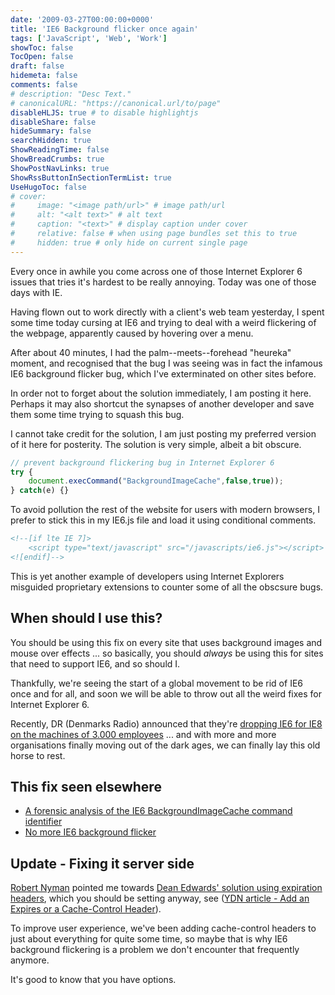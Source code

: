```yaml
---
date: '2009-03-27T00:00:00+0000'
title: 'IE6 Background flicker once again'
tags: ['JavaScript', 'Web', 'Work']
showToc: false
TocOpen: false
draft: false
hidemeta: false
comments: false
# description: "Desc Text."
# canonicalURL: "https://canonical.url/to/page"
disableHLJS: true # to disable highlightjs
disableShare: false
hideSummary: false
searchHidden: true
ShowReadingTime: false
ShowBreadCrumbs: true
ShowPostNavLinks: true
ShowRssButtonInSectionTermList: true
UseHugoToc: false
# cover:
#     image: "<image path/url>" # image path/url
#     alt: "<alt text>" # alt text
#     caption: "<text>" # display caption under cover
#     relative: false # when using page bundles set this to true
#     hidden: true # only hide on current single page
---
```


Every once in awhile you come across one of those Internet Explorer 6 issues that tries it's hardest to be really annoying. Today was one of those days with IE.

Having flown out to work directly with a client's web team yesterday, I spent some time today cursing at IE6 and trying to deal with a weird flickering of the webpage, apparently caused by hovering over a menu.

After about 40 minutes, I had the palm--meets--forehead "heureka" moment, and recognised that the bug I was seeing was in fact the infamous IE6 background flicker bug, which I've exterminated on other sites before.

In order not to forget about the solution immediately, I am posting it here. Perhaps it may also shortcut the synapses of another developer and save them some time trying to squash this bug.

I cannot take credit for the solution, I am just posting my preferred version of it here for posterity. The solution is very simple, albeit a bit obscure.

```javascript
// prevent background flickering bug in Internet Explorer 6
try {
    document.execCommand("BackgroundImageCache",false,true));
} catch(e) {}
```

To avoid pollution the rest of the website for users with modern browsers, I prefer to stick this in my IE6.js file and load it using conditional comments.

```html
<!--[if lte IE 7]>
    <script type="text/javascript" src="/javascripts/ie6.js"></script>
<![endif]-->
```

This is yet another example of developers using Internet Explorers misguided proprietary extensions to counter some of all the obscsure bugs.

## When should I use this?

You should be using this fix on every site that uses background images and mouse over effects ... so basically, you should *always* be using this for sites that need to support IE6, and so should I.

Thankfully, we're seeing the start of a global movement to be rid of IE6 once and for all, and soon we will be able to throw out all the weird fixes for Internet Explorer 6.

Recently, DR (Denmarks Radio) announced that they're [dropping IE6 for IE8 on the machines of 3.000 employees](http://www.version2.dk/artikel/10451-dr-dropper-internet-explorer-6) ... and with more and more organisations finally moving out of the dark ages, we can finally lay this old horse to rest.

## This fix seen elsewhere

* [A forensic analysis of the IE6 BackgroundImageCache command identifier](http://misterpixel.blogspot.com/2006/09/forensic-analysis-of-ie6.html)
* [No more IE6 background flicker](http://evil.che.lu/2006/09/25/no-more-ie6-background-flicker)

## Update - Fixing it server side

[Robert Nyman](http://www.robertnyman.com) pointed me towards [Dean Edwards' solution using expiration headers](http://dean.edwards.name/my/flicker.html), which you should be setting anyway, see ([YDN article - Add an Expires or a Cache-Control Header](http://developer.yahoo.com/performance/rules.html#expires)).

To improve user experience, we've been adding cache-control headers to just about everything for quite some time, so maybe that is why IE6 background flickering is a problem we don't encounter that frequently anymore.

It's good to know that you have options.

